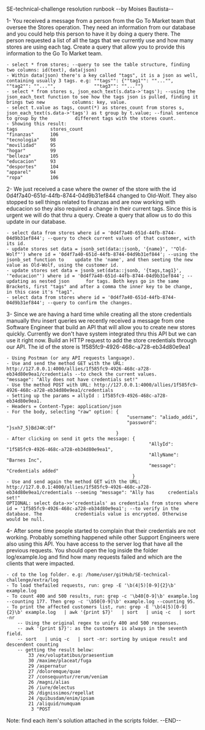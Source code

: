 SE-technical-challenge resolution runbook
--by Moises Bautista--


1- You received a message from a person from the Go To Market team that oversee the Stores operation. They need an information from our database and you could help this person to have it by doing a query there. The person requested a list of all the tags that we currently use and how many stores are using each tag. Create a query that allow you to provide this information to the Go To Market team.

 	- select * from stores; --query to see the table structure, finding two columns: id(text), data(json)
	- Within data(json) there's a key called "tags", it is a json as well, containing usually 3 tags. e.g: ""tags"": {""tag1"": ""..."", ""tag2"": ""..."", 	         ""tag3"": ""...""}
	- select * from stores s, json_each_text(s.data->'tags'); --using the json_each_text function to see how the tags json is pulled, finding it brings two new          columns: key, value.
	- select t.value as tags, count(*) as stores_count from stores s, json_each_text(s.data->'tags') as t group by t.value; --final sentence to group by the 		  different tags with the stores count.
	- Showing this result:
	tags            stores_count
	"finanzas"		106
	"tecnologia"	98
	"movilidad"		95
	"hogar"	        99
	"belleza"		105
	"educacion"		93
	"desportes"		104
	"apparel"		94
	"ropa"	        106

2- We just received a case where the owner of the store with the id 0d4f7a40-651d-44fb-8744-04d9b31ef844 changed to Old-Wolf. They also stopped to sell things related to finanzas and are now working with educacion so they also required a change in their current tags. Since this is urgent we will do that thru a query. Create a query that allow us to do this update in our database.

	- select data from stores where id = '0d4f7a40-651d-44fb-8744-04d9b31ef844'; --query to check current values of that customer, with its id.
	- update stores set data = jsonb_set(data::jsonb, '{name}', '"Old-Wolf"') where id = '0d4f7a40-651d-44fb-8744-04d9b31ef844'; --using the jsonb_set function to 	  update the 'name', and then seeting the new value as Old-Wolf, using the customer id.
	- update stores set data = jsonb_set(data::jsonb, '{tags,tag1}', '"educacion"') where id = '0d4f7a40-651d-44fb-8744-04d9b31ef844'; --updating as nested json 	  for tags. Both keys go in the same Brackets, first "tags" and after a comma the inner key to be change, in this case it's "tag1".
	- select data from stores where id = '0d4f7a40-651d-44fb-8744-04d9b31ef844'; --query to confirm the changes.

3- Since we are having a hard time while creating all the store credentials manually thru insert queries we recently received a message from one Software Engineer that build an API that will allow you to create new stores quickly. Currently we don't have system integrated thru this API but we can use it right now. Build an HTTP request to add the store credentials through our API. The id of the store is 1f585fc9-4926-468c-a728-eb34d80e9ea1

	- Using Postman (or any API requests language).
	- Use and send the method GET with the URL: http://127.0.0.1:4000/allies/1f585fc9-4926-468c-a728-eb34d80e9ea1/credentials --to check the current values. 	 	  "message": "Ally does not have credentials set!"
	- Use the method POST with URL: http://127.0.0.1:4000/allies/1f585fc9-4926-468c-a728-eb34d80e9ea1/credentials
	- Setting up the params = allyId : 1f585fc9-4926-468c-a728-eb34d80e9ea1.
	- Headers = Content-Type: application/json
	- For the body, selecting "raw" option: {
	                                            "username": "aliado_addi",
   	 					    					"password": "}sxh7_5}BdJ4K:Qf"
											}
	- After clicking on send it gets the message: {
 			 	 	 		  							"AllyId": "1f585fc9-4926-468c-a728-eb34d80e9ea1",
    							 						"AllyName": "Barnes Inc",
    							  						"message": "Credentials added"
						     					  }
	- Use and send again the method GET with the URL: http://127.0.0.1:4000/allies/1f585fc9-4926-468c-a728-eb34d80e9ea1/credentials --seeing "message": "Ally has 	  credentials set!"
	OPTIONAL: select data->>'credentials' as credentials from stores where id = '1f585fc9-4926-468c-a728-eb34d80e9ea1'; --to verify in the database. The 			credentials value is encrypted. Otherwise would be null.

4- After some time people started to complain that their credentials are not working. Probably something happened while other Support Engineers were also using this API. You have access to the server log that have all the previous requests. You should open the log inside the folder log/example.log and find how many requests failed and which are the clients that were impacted.

	- cd to the log folder. e.g: /home/user/gitHub/SE-technical-challenge/extra/log
	- To load thefailed requests, run: grep -E '\b(4|5)[0-9]{2}\b' example.log
	- To count 400 and 500 results, run: grep -c '\b40[0-9]\b' example.log --counting 177. Then grep -c '\b50[0-9]\b' example.log --counting 95.
	- To print the affected customers list, run: grep -E '\b(4|5)[0-9]{2}\b' example.log   | awk '{print $7}'   | sort   | uniq -c   | sort -nr
	  	-- Using the original regex to unify 400 and 500 responses.
		-- awk '{print $7}': as the customers is always in the seventh field.
		-- sort   | uniq -c   | sort -nr: sorting by unique result and descendent counting
		-- getting the result below:
			33 /ex/voluptatibus/praesentium
	        30 /maxime/placeat/fuga
            29 /aspernatur
	        27 /doloremque/quae
	        27 /consequuntur/rerum/veniam
	        26 /magni/alias
	        26 /iure/delectus
	        26 /dignissimos/repellat
	        24 /quibusdam/enim/ipsam
	        21 /aliquid/numquam
	         3 "POST
Note: find each item's solution attached in the scripts folder.
--END--
